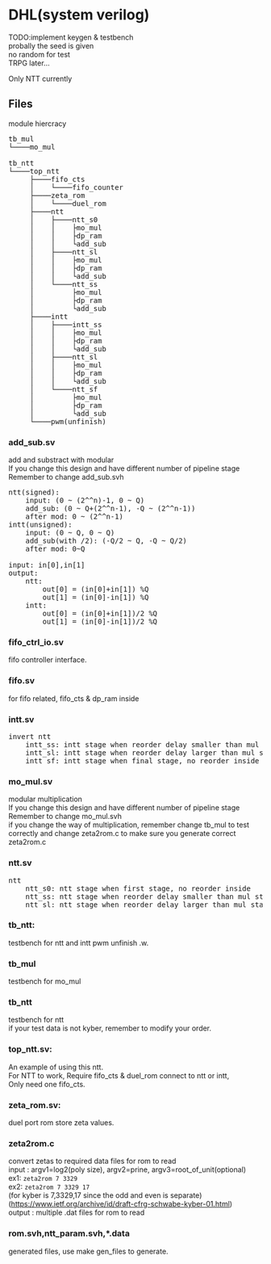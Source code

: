 # DHL(system verilog)
TODO:implement keygen & testbench  
probally the seed is given  
no random for test  
TRPG later...  

Only NTT currently  

## Files  

module hiercracy
<pre>
tb_mul
└────mo_mul

tb_ntt
└────top_ntt
     ├────fifo_cts
     │    └────fifo_counter
     ├────zeta_rom
     │    └────duel_rom
     ├────ntt
     │    ├────ntt_s0
     │    │    ├mo_mul
     │    │    ├dp_ram
     │    │    └add_sub
     │    ├────ntt_sl
     │    │    ├mo_mul
     │    │    ├dp_ram
     │    │    └add_sub
     │    └────ntt_ss
     │         ├mo_mul
     │         ├dp_ram
     │         └add_sub
     ├────intt
     │    ├────intt_ss
     │    │    ├mo_mul
     │    │    ├dp_ram
     │    │    └add_sub
     │    ├────ntt_sl
     │    │    ├mo_mul
     │    │    ├dp_ram
     │    │    └add_sub
     │    └────ntt_sf
     │         ├mo_mul
     │         ├dp_ram
     │         └add_sub
     └────pwm(unfinish)
</pre>
### add_sub.sv
add and substract with modular  
If you change this design and have different number of pipeline stage
Remember to change add_sub.svh

<pre>
ntt(signed):  
	input: (0 ~ (2^^n)-1, 0 ~ Q)  
	add_sub: (0 ~ Q+(2^^n-1), -Q ~ (2^^n-1))  
	after mod: 0 ~ (2^^n-1)  
intt(unsigned):  
	input: (0 ~ Q, 0 ~ Q)  
	add_sub(with /2): (-Q/2 ~ Q, -Q ~ Q/2)  
	after mod: 0~Q  

input: in[0],in[1]  
output:  
	ntt:  
		out[0] = (in[0]+in[1]) %Q  
		out[1] = (in[0]-in[1]) %Q  
	intt:  
		out[0] = (in[0]+in[1])/2 %Q  
		out[1] = (in[0]-in[1])/2 %Q  
</pre>

### fifo_ctrl_io.sv
fifo controller interface.

### fifo.sv
for fifo related, fifo_cts & dp_ram inside

### intt.sv
<pre>
invert ntt
	intt_ss: intt stage when reorder delay smaller than mul stage count
	intt_sl: intt stage when reorder delay larger than mul stage count
	intt_sf: intt stage when final stage, no reorder inside
</pre>
### mo_mul.sv
modular multiplication  
If you change this design and have different number of pipeline stage  
Remember to change mo\_mul.svh  
if you change the way of multiplication, remember change tb\_mul to test correctly and change zeta2rom.c to make sure you generate correct zeta2rom.c  
### ntt.sv
<pre>
ntt
	ntt_s0: ntt stage when first stage, no reorder inside
	ntt_ss: ntt stage when reorder delay smaller than mul stage count
	ntt_sl: ntt stage when reorder delay larger than mul stage count
</pre>
### tb_ntt:
testbench for ntt and intt
pwm unfinish .w.

### tb_mul
testbench for mo_mul

### tb_ntt
testbench for ntt  
if your test data is not kyber, remember to modify your order.  
### top_ntt.sv:  
An example of using this ntt.  
For NTT to work, Require fifo\_cts & duel\_rom connect to ntt or intt,  
Only need one fifo\_cts. 
### zeta_rom.sv:
duel port rom store zeta values.
### zeta2rom.c
convert zetas to required data files for rom to read  
input : argv1=log2(poly size), argv2=prine, argv3=root_of_unit(optional)  
ex1: `zeta2rom 7 3329`  
ex2: `zeta2rom 7 3329 17`  
(for kyber is 7,3329,17 since the odd and even is separate)   
(https://www.ietf.org/archive/id/draft-cfrg-schwabe-kyber-01.html)  
output : multiple .dat files for rom to read  

### rom.svh,ntt_param.svh,*.data
generated files, use make gen_files to generate.
